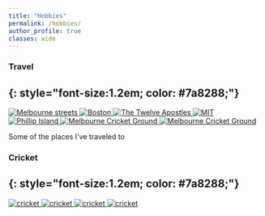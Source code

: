 ```yaml
---
title: "Hobbies"
permalink: /hobbies/
author_profile: true
classes: wide
---
```


### Travel
{: style="font-size:1.2em; color: #7a8288;"}
---


<div class="gallery-scroll">
  <a href="/images/travel/melstreets.jpg" title="Melbourne streets" class="image-popup">
    <img class="gallery-img" src="/images/travel/thumbnails/melstreets.jpg" alt="Melbourne streets">
  </a>
    <a href="/images/travel/Boston.jpg" title="Boston" class="image-popup">
    <img class="gallery-img" src="/images/travel/thumbnails/Boston.jpg" alt="Boston">
   </a> 
  <a href="/images/travel/12apostles.jpg" title="The Twelve Apostles" class="image-popup">
    <img class="gallery-img" src="/images/travel/thumbnails/12apostles.jpg" alt="The Twelve Apostles">
  </a>
     <a href="/images/travel/MIT.jpg" title="Boston" class="image-popup">
    <img class="gallery-img" src="/images/travel/thumbnails/MIT.jpg" alt="MIT">
   </a> 
  <a href="/images/travel/philip.jpg" title="Phillip Island" class="image-popup">
    <img class="gallery-img" src="/images/travel/thumbnails/philip.jpg" alt="Phillip Island">
  </a>
    <a href="/images/travel/MCG_1.jpg" title="Melbourne Cricket Ground" class="image-popup">
    <img class="gallery-img" src="/images/travel/thumbnails/MCG_1.jpg" alt="Melbourne Cricket Ground">
  </a>
    <a href="/images/travel/philip.jpg" title="Melbourne Cricket Ground" class="image-popup">
    <img class="gallery-img" src="/images/travel/thumbnails/MCG_2.jpg" alt="Melbourne Cricket Ground">
  </a>
</div>
<p class="gallery-caption">Some of the places I've traveled to</p>

### Cricket
{: style="font-size:1.2em; color: #7a8288;"}
---

<div class="gallery-scroll">
  <a href="/images/sports/bits_1.jpg" title="cricket" class="image-popup"> 
    <img class="gallery-img" src="/images/sports/thumbnails/bits_1.jpg" alt="cricket">
  </a>
    <a href="/images/sports/bits_2.jpg" title="cricket" class="image-popup"> 
    <img class="gallery-img" src="/images/sports/thumbnails/bits_2.jpg" alt="cricket">
  </a>
  <a href="/images/sports/c_1.jpg" title="cricket" class="image-popup">
    <img class="gallery-img" src="/images/sports/thumbnails/c_1.jpg" alt="cricket">
  </a>
  <a href="/images/sports/c_2.jpg" title="cricket" class="image-popup"> 
    <img class="gallery-img" src="/images/sports/thumbnails/c_2.jpg" alt="cricket">
  </a>
</div>
<p class="gallery-caption"></p>
<!-- <p class="gallery-caption">Some of the sports I practice</p> -->
